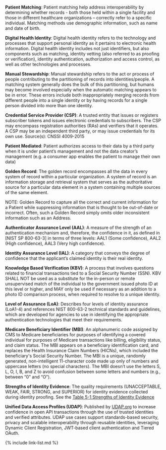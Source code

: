 **Patient Matching**: Patient matching help address interoperability by determining whether records - both those held within a single facility and those in different healthcare organizations – correctly refer to a specific individual. Matching methods use demographic information, such as name and date of birth.

**Digital Health Identity**: Digital health identity refers to the technology and processes that support personal identity as it pertains to electronic health information. Digital health identity includes not just identifiers, but also components such as matching, identity vetting (also referred to as proofing or verification), identity authentication, authorization and access control, as well as other technologies and processes.

**Manual Stewardship**: Manual stewardship refers to the act or process of people contributing to the partitioning of records into identities/people. A matching system generally does the bulk of this partitioning, but humans may become involved especially when the automatic matching appears to be in error. These errors include both inappropriately merging records from different people into a single identity or by having records for a single person divided into more than one identity.

**Credential Service Provider (CSP)**: A trusted entity that issues or registers subscriber tokens and issues electronic credentials to subscribers. The CSP may encompass registration authorities (RAs) and verifiers that it operates. A CSP may be an independent third party, or may issue credentials for its own use.
Source(s): CNSSI 4009-2015

**Patient Mediated**: Patient authorizes access to their data by a third party when it is under patient’s management and not the data creator’s management (e.g. a consumer app enables the patient to manage their own data)

**Golden Record**: The golden record encompasses all the data in every system of record within a particular organization. A system of record is an information storage and retrieval system that serves as the authoritative source for a particular data element in a system containing multiple sources of the same element.

NOTE: Golden Record to capture all the correct and current information for a Patient while suppressing information that is thought to be out-of-date or incorrect. Often, such a Golden Record simply omits older inconsistent information such as an Address.

**Authenticator Assurance Level (AAL)**:  A measure of the strength of an authentication mechanism and, therefore, the confidence in it, as defined in [NIST SP 800-63-3] in terms of three levels: AAL1 (Some confidence), AAL2 (High confidence), AAL3 (Very high confidence).

**Identity Assurance Level (IAL)**: A category that conveys the degree of confidence that the applicant’s claimed identity is their real identity.

**Knowledge Based Verification (KBV)**:  A process that involves questions related to financial transactions tied to a Social Security Number (SSN). KBV SHALL NOT be used as a substitute for the in-person or remote unsupervised match of the individual to the government issued photo ID at this level or higher, and MAY only be used if necessary as an addition to a photo ID comparison process, when required to resolve to a unique identity.

**Level of Assurance (LoA)**: Describes four levels of identity assurance (LoA1-4) and references NIST 800-63-2 technical standards and guidelines, which are developed for agencies to use in identifying the appropriate authentication technologies that meet their requirements.

**Medicare Beneficiary Identifier (MBI)**: An alphanumeric code assigned by CMS to Medicare beneficiaries for purposes of identifying a covered individual for purposes of Medicare transactions like billing, eligibility status, and claim status. The MBI appears on a beneficiary identification card, and replaces the Health Insurance Claim Numbers (HICNs), which included the beneficiary's Social Security Number. The MBI is a unique, randomly generated, non-intelligent 11-character code made up only of numbers and uppercase letters (no special characters). The MBI doesn’t use the letters S, L, O, I, B, and Z to avoid confusion between some letters and numbers (e.g., between “0” and “O”). 

**Strengths of Identity Evidence**: The quality requirements (UNACCEPTABLE, WEAK, FAIR, STRONG, and SUPERIOR) for identity evidence collected during identity proofing.  See the [Table 5-1 Strengths of Identity Evidence](https://pages.nist.gov/800-63-3/sp800-63a.html#63aSec5-Table1)

**Unified Data Access Profiles (UDAP)**: Published by [UDAP.org](UDAP.org) to increase confidence in open API transactions through the use of trusted identities and verified attributes. UDAP use cases support standards-based security, privacy and scalable interoperability through reusable identities, leveraging Dynamic Client Registration, JWT-based client authentication and Tiered OAuth. 

{% include link-list.md %}
